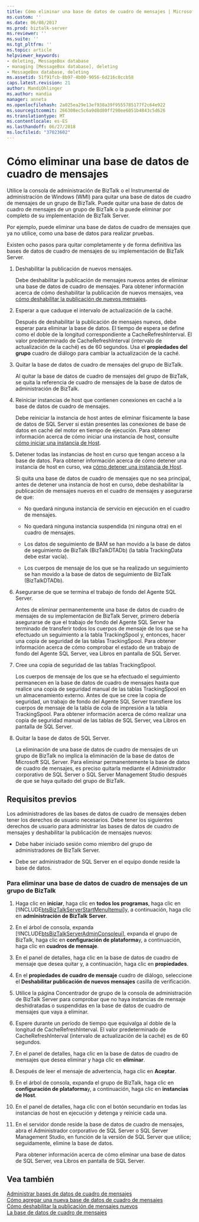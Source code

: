 ```yaml
---
title: Cómo eliminar una base de datos de cuadro de mensajes | Microsoft Docs
ms.custom: ''
ms.date: 06/08/2017
ms.prod: biztalk-server
ms.reviewer: ''
ms.suite: ''
ms.tgt_pltfrm: ''
ms.topic: article
helpviewer_keywords:
- deleting, MessageBox database
- managing [MessageBox database], deleting
- MessageBox database, deleting
ms.assetid: 51f91fcb-8b97-4b00-9056-6d216c8ccb58
caps.latest.revision: 21
author: MandiOhlinger
ms.author: mandia
manager: anneta
ms.openlocfilehash: 2a025ea29e13ef938a39f9555785177f2c64e922
ms.sourcegitcommit: 266308ec5c6a9d8d80ff298ee6051b4843c5d626
ms.translationtype: MT
ms.contentlocale: es-ES
ms.lasthandoff: 06/27/2018
ms.locfileid: "37023602"
---
```

# <a name="how-to-delete-a-messagebox-database"></a>Cómo eliminar una base de datos de cuadro de mensajes
Utilice la consola de administración de BizTalk o el Instrumental de administración de Windows (WMI) para quitar una base de datos de cuadro de mensajes de un grupo de BizTalk. Puede quitar una base de datos de cuadro de mensajes de un grupo de BizTalk o la puede eliminar por completo de su implementación de BizTalk Server.  
  
 Por ejemplo, puede eliminar una base de datos de cuadro de mensajes que ya no utilice, como una base de datos para realizar pruebas.  
  
 Existen ocho pasos para quitar completamente y de forma definitiva las bases de datos de cuadro de mensajes de su implementación de BizTalk Server.  
  
1.  Deshabilitar la publicación de nuevos mensajes.  
  
     Debe deshabilitar la publicación de mensajes nuevos antes de eliminar una base de datos de cuadro de mensajes. Para obtener información acerca de cómo deshabilitar la publicación de nuevos mensajes, vea [cómo deshabilitar la publicación de nuevos mensajes](../core/how-to-disable-new-message-publication.md).  
  
2.  Esperar a que caduque el intervalo de actualización de la caché.  
  
     Después de deshabilitar la publicación de mensajes nuevos, debe esperar para eliminar la base de datos. El tiempo de espera se define como el doble de la longitud correspondiente a CacheRefreshInterval. El valor predeterminado de CacheRefreshInterval (intervalo de actualización de la caché) es de 60 segundos. Usa el **propiedades del grupo** cuadro de diálogo para cambiar la actualización de la caché.  
  
3.  Quitar la base de datos de cuadro de mensajes del grupo de BizTalk.  
  
     Al quitar la base de datos de cuadro de mensajes del grupo de BizTalk, se quita la referencia de cuadro de mensajes de la base de datos de administración de BizTalk.  
  
4.  Reiniciar instancias de host que contienen conexiones en caché a la base de datos de cuadro de mensajes.  
  
     Debe reiniciar la instancia de host antes de eliminar físicamente la base de datos de SQL Server si están presentes las conexiones de base de datos en caché del motor en tiempo de ejecución. Para obtener información acerca de cómo iniciar una instancia de host, consulte [cómo iniciar una instancia de Host](../core/how-to-start-a-host-instance.md).  
  
5.  Detener todas las instancias de host en curso que tengan acceso a la base de datos. Para obtener información acerca de cómo detener una instancia de host en curso, vea [cómo detener una instancia de Host](../core/how-to-stop-a-host-instance.md).  
  
     Si quita una base de datos de cuadro de mensajes que no sea principal, antes de detener una instancia de host en curso, debe deshabilitar la publicación de mensajes nuevos en el cuadro de mensajes y asegurarse de que:  
  
    -   No quedará ninguna instancia de servicio en ejecución en el cuadro de mensajes.  
  
    -   No quedará ninguna instancia suspendida (ni ninguna otra) en el cuadro de mensajes.  
  
    -   Los datos de seguimiento de BAM se han movido a la base de datos de seguimiento de BizTalk (BizTalkDTADb) (la tabla TrackingData debe estar vacía).  
  
    -   Los cuerpos de mensaje de los que se ha realizado un seguimiento se han movido a la base de datos de seguimiento de BizTalk (BizTalkDTADb).  
  
6.  Asegurarse de que se termina el trabajo de fondo del Agente SQL Server.  
  
     Antes de eliminar permanentemente una base de datos de cuadro de mensajes de su implementación de BizTalk Server, primero debería asegurarse de que el trabajo de fondo del Agente SQL Server ha terminado de transferir todos los cuerpos de mensaje de los que se ha efectuado un seguimiento a la tabla TrackingSpool y, entonces, hacer una copia de seguridad de las tablas TrackingSpool. Para obtener información acerca de cómo comprobar el estado de un trabajo de fondo del Agente SQL Server, vea Libros en pantalla de SQL Server.  
  
7.  Cree una copia de seguridad de las tablas TrackingSpool.  
  
     Los cuerpos de mensaje de los que se ha efectuado el seguimiento permanecen en la base de datos de cuadro de mensajes hasta que realice una copia de seguridad manual de las tablas TrackingSpool en un almacenamiento externo. Antes de que se cree la copia de seguridad, un trabajo de fondo del Agente SQL Server transfiere los cuerpos de mensaje de la tabla de cola de impresión a la tabla TrackingSpool. Para obtener información acerca de cómo realizar una copia de seguridad manual de las tablas de SQL Server, vea Libros en pantalla de SQL Server.  
  
8.  Quitar la base de datos de SQL Server.  
  
     La eliminación de una base de datos de cuadro de mensajes de un grupo de BizTalk no implica la eliminación de la base de datos de Microsoft SQL Server. Para eliminar permanentemente la base de datos de cuadro de mensajes, es preciso quitarla mediante el Administrador corporativo de SQL Server o SQL Server Management Studio después de que se haya quitado del grupo de BizTalk.  
  
## <a name="prerequisites"></a>Requisitos previos  
 Los administradores de las bases de datos de cuadro de mensajes deben tener los derechos de usuario necesarios. Debe tener los siguientes derechos de usuario para administrar las bases de datos de cuadro de mensajes y deshabilitar la publicación de mensajes nuevos:  
  
-   Debe haber iniciado sesión como miembro del grupo de administradores de BizTalk Server.  
  
-   Debe ser administrador de SQL Server en el equipo donde reside la base de datos.  
  
### <a name="to-delete-a-messagebox-database-from-a-biztalk-group"></a>Para eliminar una base de datos de cuadro de mensajes de un grupo de BizTalk  
  
1. Haga clic en **iniciar**, haga clic en **todos los programas**, haga clic en [!INCLUDE[btsBizTalkServerStartMenuItemui](../includes/btsbiztalkserverstartmenuitemui-md.md)]y, a continuación, haga clic en **administración de BizTalk Server**.  
  
2. En el árbol de consola, expanda [!INCLUDE[btsBizTalkServerAdminConsoleui](../includes/btsbiztalkserveradminconsoleui-md.md)], expanda el grupo de BizTalk, haga clic en **configuración de plataforma**y, a continuación, haga clic en **cuadros de mensaje**.  
  
3. En el panel de detalles, haga clic en la base de datos de cuadro de mensaje que desea quitar y, a continuación, haga clic en **propiedades**.  
  
4. En el **propiedades de cuadro de mensaje** cuadro de diálogo, seleccione el **Deshabilitar publicación de nuevos mensajes** casilla de verificación.  
  
5. Utilice la página Concentrador de grupo de la consola de administración de BizTalk Server para comprobar que no haya instancias de mensaje deshidratadas o suspendidas en la base de datos de cuadro de mensajes que vaya a eliminar.  
  
6. Espere durante un período de tiempo que equivalga al doble de la longitud de CacheRefreshInterval. El valor predeterminado de CacheRefreshInterval (intervalo de actualización de la caché) es de 60 segundos.  
  
7. En el panel de detalles, haga clic en la base de datos de cuadro de mensajes que desea eliminar y haga clic en **eliminar**.  
  
8. Después de leer el mensaje de advertencia, haga clic en **Aceptar**.  
  
9. En el árbol de consola, expanda el grupo de BizTalk, haga clic en **configuración de plataforma**y, a continuación, haga clic en **instancias de Host**.  
  
10. En el panel de detalles, haga clic con el botón secundario en todas las instancias de host en ejecución y detenga y reinicie cada una.  
  
11. En el servidor donde reside la base de datos de cuadro de mensajes, abra el Administrador corporativo de SQL Server o SQL Server Management Studio, en función de la versión de SQL Server que utilice; seguidamente, elimine la base de datos.  
  
     Para obtener información acerca de cómo eliminar una base de datos de SQL Server, vea Libros en pantalla de SQL Server.  
  
## <a name="see-also"></a>Vea también  
 [Administrar bases de datos de cuadro de mensajes](../core/managing-messagebox-databases.md)   
 [Cómo agregar una nueva base de datos de cuadro de mensajes](../core/how-to-add-a-new-messagebox-database.md)   
 [Cómo deshabilitar la publicación de mensajes nuevos](../core/how-to-disable-new-message-publication.md)   
 [La base de datos de cuadro de mensajes](../core/the-messagebox-database.md)